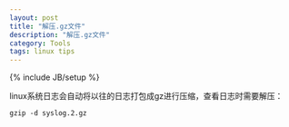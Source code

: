 ```yaml
---
layout: post
title: "解压.gz文件"
description: "解压.gz文件"
category: Tools
tags: linux tips
---
```

{% include JB/setup %}

linux系统日志会自动将以往的日志打包成gz进行压缩，查看日志时需要解压：

    gzip -d syslog.2.gz
